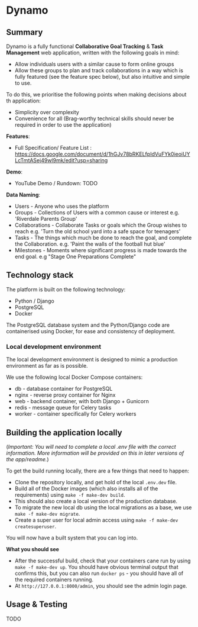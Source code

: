 # Dynamo

## Summary

Dynamo is a fully functional  **Collaborative Goal Tracking** & **Task Management** web application, written with the following goals in mind:

* Allow individuals users with a similar cause to form online groups
* Allow these groups to plan and track collaborations in a way which is fully featured (see the feature spec below), but also intuitive and simple to use.

To do this, we prioritise the following points when making decisions about th application:

* Simplicity over complexity
* Convenience for all (Brag-worthy technical skills should never be required in order to use the application)

**Features**:

* Full Specification/ Feature List : https://docs.google.com/document/d/1hGJv78bRKELfpIdVuFYk0ieoiUYLcTmtASej49wl9mk/edit?usp=sharing

**Demo**:

* YouTube Demo / Rundown: TODO

**Data Naming**:

* Users - Anyone who uses the platform
* Groups - Collections of Users with a common cause or interest e.g. 'Riverdale Parents Group'
* Collaborations - Collaborate Tasks or goals which the Group wishes to reach e.g. 'Turn the old school yard into a safe space for teenagers'
* Tasks - The things which much be done to reach the goal, and complete the Collaboration. e.g. 'Paint the walls of the football hut blue' 
* Milestones - Moments where significant progress is made towards the end goal. e.g "Stage One Preparations Complete"

## Technology stack

The platform is built on the following technology:
* Python / Django
* PostgreSQL
* Docker

The PostgreSQL database system and the Python/Django code are containerised using Docker, for ease and consistency of deployment.


### Local development environment

The local development environment is designed to mimic a production
environment as far as is possible. 

We use the following local Docker Compose containers:

* db - database container for PostgreSQL
* nginx - reverse proxy container for Nginx
* web - backend container, with both Django + Gunicorn
* redis - message queue for Celery tasks
* worker - container specifically for Celery workers

## Building the application locally

(_Important: You will need to complete a local .env file with the correct information. More information will be provided on this in later versions of the app/readme._)

To get the build running locally, there are a few things that need to happen:

* Clone the repository locally, and get hold of the local `.env.dev` file.
* Build all of the Docker images (which also installs all of the requirements)
  using `make -f make-dev build`.
* This should also create a local version of the production database.
* To migrate the new local db using the local migrations as a base, we
  use `make -f make-dev migrate`.
* Create a super user for local admin access using `make -f make-dev createsuperuser`.

You will now have a built system that you can log into.

__What you should see__

- After the successful build, check that your containers cane run by using `make -f make-dev up`.
  You should have obvious terminal output that confirms this, but you can also run
  `docker ps` - you should have all of the required containers running.
- At `http://127.0.0.1:8000/admin`, you should see the admin login page.

## Usage & Testing

TODO
